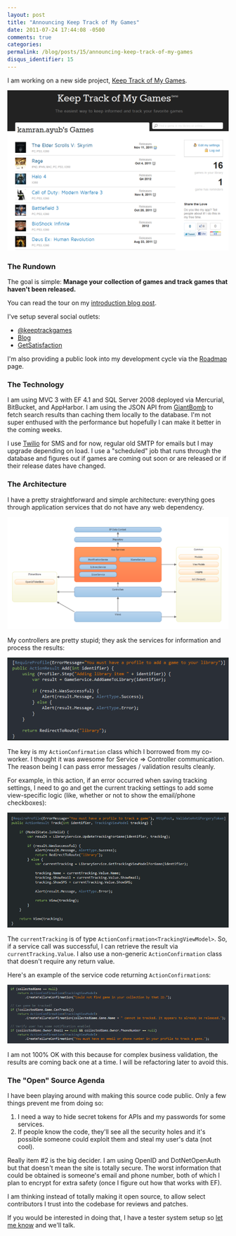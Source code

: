 ```yaml
---
layout: post
title: "Announcing Keep Track of My Games"
date: 2011-07-24 17:44:08 -0500
comments: true
categories:
permalink: /blog/posts/15/announcing-keep-track-of-my-games
disqus_identifier: 15
---
```


I am working on a new side project, [Keep Track of My Games](http://keeptrackofmygames.com/about).

![Yes.](/blog/images/10.png)

### The Rundown

The goal is simple: **Manage your collection of games and track games that haven't been released.**

You can read the tour on my [introduction blog post](http://blog.keeptrackofmygames.com/post/8003937025/what-is-keep-track-of-my-games).

I've setup several social outlets:

* [@keeptrackgames](http://twitter.com/keeptrackgames)
* [Blog](http://blog.keeptrackofmygames.com/)
* [GetSatisfaction](http://getsatisfaction.com/keeptrack)

I'm also providing a public look into my development cycle via the [Roadmap](http://keeptrackofmygames.com/roadmap) page.

### The Technology

I am using MVC 3 with EF 4.1 and SQL Server 2008 deployed via Mercurial, BitBucket, and AppHarbor. I am using the JSON API from [GiantBomb](http://api.giantbomb.com) to fetch search results than caching them locally to the database. I'm not super enthused with the performance but hopefully I can make it better in the coming weeks.

I use [Twilio](http://twilio.com) for SMS and for now, regular old SMTP for emails but I may upgrade depending on load. I use a "scheduled" job that runs through the database and figures out if games are coming out soon or are released or if their release dates have changed.

### The Architecture

I have a pretty straightforward and simple architecture: everything goes through application services that do not have any web dependency.

![Layer Diagram](/blog/images/11.png)

My controllers are pretty stupid; they ask the services for information and process the results:

![Adding item to library](/blog/images/12.png)

The key is my `ActionConfirmation` class which I borrowed from my co-worker. I thought it was awesome for Service => Controller communication. The reason being I can pass error messages / validation results cleanly. 

For example, in this action, if an error occurred when saving tracking settings, I need to go and get the current tracking settings to add some view-specific logic (like, whether or not to show the email/phone checkboxes):

![Saving tracking settings](/blog/images/13.png)

The `currentTracking` is of type `ActionConfirmation<TrackingViewModel>`. So, if a service call was successful, I can retrieve the result via `currentTracking.Value`. I also use a non-generic `ActionConfirmation` class that doesn't require any return value.

Here's an example of the service code returning `ActionConfirmation`s:

![ActionConfirmation results](/blog/images/14.png)

I am not 100% OK with this because for complex business validation, the results are coming back one at a time. I will be refactoring later to avoid this.

### The "Open" Source Agenda

I have been playing around with making this source code public. Only a few things prevent me from doing so:

1. I need a way to hide secret tokens for APIs and my passwords for some services.
2. If people know the code, they'll see all the security holes and it's possible someone could exploit them and steal my user's data (not cool).

Really item #2 is the big decider. I am using OpenID and DotNetOpenAuth but that doesn't mean the site is totally secure. The worst information that could be obtained is someone's email and phone number, both of which I plan to encrypt for extra safety (once I figure out how that works with EF).

I am thinking instead of totally making it open source, to allow select contributors I trust into the codebase for reviews and patches.

If you would be interested in doing that, I have a tester system setup so [let me know](http://twitter.com/kamranayub) and we'll talk.